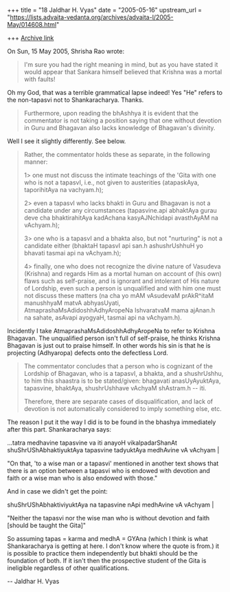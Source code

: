 +++
title = "18 Jaldhar H. Vyas"
date = "2005-05-16"
upstream_url = "https://lists.advaita-vedanta.org/archives/advaita-l/2005-May/014608.html"

+++
[Archive link](https://lists.advaita-vedanta.org/archives/advaita-l/2005-May/014608.html)

On Sun, 15 May 2005, Shrisha Rao wrote:

> I'm sure you had the right meaning in mind, but as you have stated it
> would appear that Sankara himself believed that Krishna was a mortal with
> faults!

Oh my God, that was a terrible grammatical lapse indeed!  Yes "He" refers 
to the non-tapasvi not to Shankaracharya.   Thanks.

>  Furthermore, upon reading the bhAshhya it is evident that the
> commentator is not taking a position saying that one without devotion in
> Guru and Bhagavan also lacks knowledge of Bhagavan's divinity.
>

Well I see it slightly differently.  See below.

> Rather, the commentator holds these as separate, in the following manner:
>
> 1> one must not discuss the intimate teachings of the 'Gita with one who
> is not a tapasvI, i.e., not given to austerities (atapaskAya, taporihitAya
> na vachyam.h);
>
> 2> even a tapasvI who lacks bhakti in Guru and Bhagavan is not a candidate
> under any circumstances (tapasvine.api abhaktAya gurau deve cha
> bhaktirahitAya kadAchana kasyAJNchidapi avasthAyAM na vAchyam.h);
>
> 3> one who is a tapasvI and a bhakta also, but not "nurturing" is not a
> candidate either (bhaktaH tapasvI api san.h ashushrUshhuH yo bhavati
> tasmai api na vAchyam.h);
>
> 4> finally, one who does not recognize the divine nature of Vasudeva
> (Krishna) and regards Him as a mortal human on account of (his own) flaws
> such as self-praise, and is ignorant and intolerant of His nature of
> Lordship, even such a person is unqualified and with him one must not
> discuss these matters (na cha yo mAM vAsudevaM prAkR^itaM manushhyaM matvA
> abhyasUyati, AtmaprashaMsAdidoshhAdhyAropeNa IshvaratvaM mama ajAnan.h na
> sahate, asAvapi ayogyaH, tasmai api na vAchyam.h).
>

Incidently I take AtmaprashaMsAdidoshhAdhyAropeNa to refer to Krishna 
Bhagavan.  The unqualified person isn't full of self-praise, he thinks 
Krishna Bhagavan is just out to praise himself.  In other words his sin is 
that he is projecting (Adhyaropa) defects onto the defectless Lord.

> The commentator concludes that a person who is cognizant of the Lordship
> of Bhagavan, who is a tapasvI, a bhakta, and a shushrUshhu, to him this
> shaastra is to be stated/given: bhagavati anasUyAyuktAya, tapasvine,
> bhaktAya, shushrUshhave vAchyaM shAstram.h -- iti.
>
> Therefore, there are separate cases of disqualification, and lack of
> devotion is not automatically considered to imply something else, etc.

The reason I put it the way I did is to be found in the bhashya 
immediately after this part.  Shankaracharya says:

...tatra medhavine tapasvine va iti anayoH vikalpadarShanAt
shuShrUShAbhaktiyuktAya tapasvine tadyuktAya medhAvine vA vAchyam |

"On that, 'to a wise man or a tapasvi' mentioned in another text shows that 
there is an option between a tapasvi who is endowed with devotion and faith
or a wise man who is also endowed with those."

And in case we didn't get the point:

shuShrUShAbhaktiviyuktAya na tapasvine nApi medhAvine vA vAchyam |

"Neither the tapasvi nor the wise man who is without devotion and faith 
[should be taught the Gita]"

So assuming tapas = karma and medhA = GYAna (which I think is what 
Shankaracharya is getting at here.  I don't know where the quote is from.) 
it is possible to practice them independently but bhakti should be the 
foundation of both.  If it isn't then the prospective student of the 
Gita is ineligible regardless of other qualifications.


-- 
Jaldhar H. Vyas <jaldhar at braincells.com>

